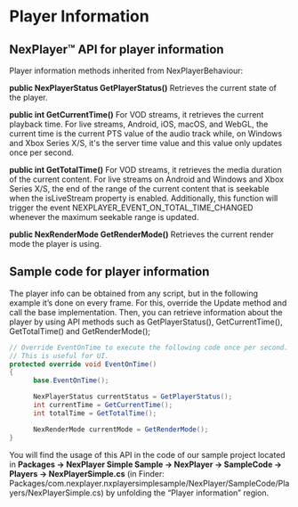 # Player Information

## NexPlayer™ API for player information

Player information methods inherited from NexPlayerBehaviour:

**public NexPlayerStatus GetPlayerStatus()**
Retrieves the current state of the player.

**public int GetCurrentTime()**
For VOD streams, it retrieves the current playback time. 
For live streams, Android, iOS, macOS, and WebGL, the current time is the current PTS value of the audio track while, on Windows and Xbox Series X/S, it's the server time value and this value only updates once per second.

**public int GetTotalTime()**
For VOD streams, it retrieves the media duration of the current content. 
For live streams on Android and Windows and Xbox Series X/S, the end of the range of the current content that is seekable when the isLiveStream property is enabled. Additionally, this function will trigger the event NEXPLAYER_EVENT_ON_TOTAL_TIME_CHANGED whenever the maximum seekable range is updated.

**public NexRenderMode GetRenderMode()**
Retrieves the current render mode the player is using.

## Sample code for player information

The player info can be obtained from any script, but in the following example it’s done on every frame. For this, override the Update method and call the base implementation. Then, you can retrieve information about the player by using API methods such as GetPlayerStatus(), GetCurrentTime(), GetTotalTime() and GetRenderMode();

```csharp
// Override EventOnTime to execute the following code once per second.
// This is useful for UI.
protected override void EventOnTime()
{
      base.EventOnTime();

      NexPlayerStatus currentStatus = GetPlayerStatus();
      int currentTime = GetCurrentTime();
      int totalTime = GetTotalTime();

      NexRenderMode currentMode = GetRenderMode();
}
```

You will find the usage of this API in the code of our sample project located in **Packages → NexPlayer Simple Sample → NexPlayer → SampleCode → Players → NexPlayerSimple.cs** (in Finder: Packages/com.nexplayer.nxplayersimplesample/NexPlayer/SampleCode/Players/NexPlayerSimple.cs) by unfolding the “Player information” region.